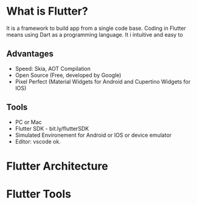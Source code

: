 # What is Flutter?
It is a framework to build app from a single code base. Coding in Flutter means using Dart as a programming language. It i intuitive and easy to
## Advantages
- Speed: Skia, AOT Compilation
- Open Source (Free, developed by Google)
- Pixel Perfect (Material Widgets for Android and Cupertino Widgets for IOS)

## Tools
- PC or Mac
- Flutter SDK - bit.ly/flutterSDK
- Simulated Environement for Android or IOS or device emulator
- Editor: vscode ok.

# Flutter Architecture

# Flutter Tools
